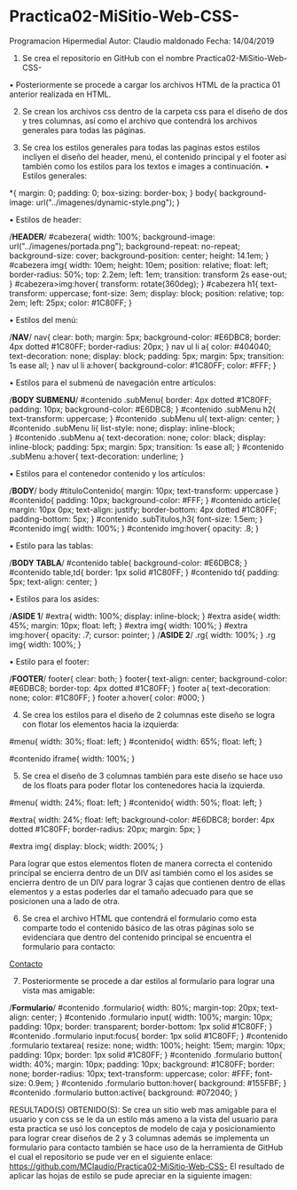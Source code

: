 # Practica02-MiSitio-Web-CSS-
Programacion Hipermedial
Autor: Claudio maldonado
Fecha: 14/04/2019

1.	Se crea el repositorio en GitHub con el nombre Practica02-MiSitio-Web-CSS-
 
•	Posteriormente se procede a cargar los archivos HTML de la practica 01 anterior realizada en HTML.
 
2.	Se crean los archivos css dentro de la carpeta css para el diseño de dos y tres columnas, así como el archivo que contendrá los archivos generales para todas las páginas.
 
3.	Se crea los estilos generales para todas las paginas estos estilos incliyen el diseño del header, menú, el contenido principal y el footer así también como los estilos para los textos e images a continuación.
•	Estilos generales:
 
*{
    margin: 0;
    padding: 0;
    box-sizing: border-box;
}
body{
    background-image: url("../imagenes/dynamic-style.png");
}
 
•	Estilos de header:

/**HEADER**/
#cabezera{
    width: 100%;
    background-image: url("../imagenes/portada.png");
    background-repeat: no-repeat;
    background-size: cover;
    background-position: center;
    height: 14.1em;
}
#cabezera img{
    width: 10em;
    height: 10em;
    position: relative;
    float: left;
    border-radius: 50%;
    top: 2.2em;
    left: 1em;
    transition: transform 2s ease-out;
}
#cabezera>img:hover{
    transform: rotate(360deg);
}
#cabezera h1{
    text-transform: uppercase;
    font-size: 3em;
    display: block;
    position: relative;
    top: 2em;
    left: 25px;
    color: #1C80FF;
}
 
•	Estilos del menú:

/**NAV**/
nav{
    clear: both;
    margin: 5px;
    background-color: #E6DBC8;
    border: 4px dotted #1C80FF;
    border-radius: 20px;
}
nav ul li a{
    color: #404040;
    text-decoration: none;
    display: block;
    padding: 5px;
    margin: 5px;
    transition: 1s ease all;
}
nav ul li a:hover{
    background-color: #1C80FF;
    color: #FFF;
}
 
•	Estilos para el submenú de navegación entre artículos:

/**BODY SUBMENU**/
#contenido .subMenu{
    border: 4px dotted #1C80FF;
    padding: 10px;
    background-color: #E6DBC8;
}
#contenido .subMenu h2{
    text-transform: uppercase;
}
#contenido .subMenu ul{
    text-align: center;
}
#contenido .subMenu li{
    list-style: none;
    display: inline-block;  
}
#contenido .subMenu a{
    text-decoration: none;
    color: black;
    display: inline-block;
    padding: 5px;
    margin: 5px;
    transition: 1s ease all;
}
#contenido .subMenu a:hover{
    text-decoration: underline;
}
 
•	Estilos para el contenedor contenido y los artículos:

/**BODY**/
body #tituloContenido{
    margin: 10px;
    text-transform: uppercase
}
#contenido{
    padding: 10px;
    background-color: #FFF;
}
#contenido article{
    margin: 10px 0px;
    text-align: justify;
    border-bottom: 4px dotted #1C80FF;
    padding-bottom: 5px;
}
#contenido .subTitulos,h3{
    font-size: 1.5em;
}
#contenido img{
    width: 100%;
}
#contenido img:hover{
    opacity: .8;
}
 
•	Estilo para las tablas:

/**BODY TABLA**/
#contenido table{
    background-color: #E6DBC8;
}
#contenido table,td{
    border: 1px solid #1C80FF;
}
#contenido td{
    padding: 5px;
    text-align: center;
}
 
•	Estilos para los asides:

/**ASIDE 1**/
#extra{
    width: 100%;
    display: inline-block;
}
#extra aside{
    width: 45%;
    margin: 10px;
    float: left;
}
#extra img{
    width: 100%; 
}
#extra img:hover{
    opacity: .7;
    cursor: pointer;
}
/**ASIDE 2**/
.rg{
    width: 100%;
}
.rg img{
    width: 100%;
}

•	Estilo para el footer: 

/**FOOTER**/
footer{
    clear: both;
}
footer{
    text-align: center;
    background-color: #E6DBC8;
    border-top: 4px dotted #1C80FF;
}
footer a{
    text-decoration: none;
    color: #1C80FF;
}
footer a:hover{
    color: #000;
}

4.	Se crea los estilos para el diseño de 2 columnas este diseño se logra con flotar los elementos hacia la izquierda:
 
#menu{
   width: 30%;
   float: left;
}
#contenido{
    width: 65%;
    float: left;
}

#contenido iframe{
    width: 100%;
}
 
5.	Se crea el diseño de 3 columnas también para este diseño se hace uso de los floats para poder flotar los contenedores hacia la izquierda.

#menu{
    width: 24%;
    float: left;
}
#contenido{
    width: 50%;
    float: left;
}

#extra{
    width: 24%;
    float: left;
    background-color: #E6DBC8;
    border: 4px dotted #1C80FF;
    border-radius: 20px;
    margin: 5px;
}

#extra img{
    display: block;
    width: 200%;
}
 
Para lograr que estos elementos floten de manera correcta el contenido principal se encierra dentro de un DIV así también como el los asides se encierra dentro de un DIV para lograr 3 cajas que contienen dentro de ellas elementos y a estas poderles dar el tamaño adecuado para que se posicionen una a lado de otra.

6.	Se crea el archivo HTML que contendrá el formulario como esta comparte todo el contenido básico de las otras páginas solo se evidenciara que dentro del contenido principal se encuentra el formulario para contacto:

<a href="contacto.html">Contacto</a>

7.	Posteriormente se procede a dar estilos al formulario para lograr una vista mas amigable:

/**Formulario**/
#contenido .formulario{
    width: 80%;
    margin-top: 20px;
    text-align: center;
}
#contenido .formulario input{
    width: 100%;
    margin: 10px;
    padding: 10px;
    border: transparent;
    border-bottom: 1px solid #1C80FF;
}
#contenido .formulario input:focus{
    border: 1px solid #1C80FF;
}
#contenido .formulario textarea{
    resize: none;
    width: 100%;
    height: 15em;
    margin: 10px;
    padding: 10px;
    border: 1px solid #1C80FF;
}
#contenido .formulario button{
    width: 40%;
    margin: 10px;
    padding: 10px;
    background: #1C80FF;
    border: none;
    border-radius: 10px;
    text-transform: uppercase;
    color: #FFF;
    font-size: 0.9em;
}
#contenido .formulario button:hover{
    background: #155FBF;
}
#contenido .formulario button:active{
    background: #072040;
}
 
RESULTADO(S) OBTENIDO(S):
Se crea un sitio web mas amigable para el usuario y con css se le da un estilo más ameno a la vista del usuario para esta practica se usó los conceptos de modelo de caja y posicionamiento para lograr crear diseños de 2 y 3 columnas además se implementa un formulario para contacto también se hace uso de la herramienta de GitHub el cual el repositorio se pude ver en el siguiente enlace: https://github.com/MClaudio/Practica02-MiSitio-Web-CSS- 
El resultado de aplicar las hojas de estilo se pude apreciar en la siguiente imagen:
 
